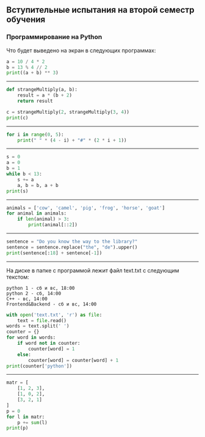 ## Вступительные испытания на второй семестр обучения 

### Программирование на Python

Что будет выведено на экран в следующих программах:

```python
a = 10 / 4 * 2
b = 13 % 4 // 2
print((a + b) ** 3)
```
---
```python
def strangeMultiply(a, b):
    result = a * (b + 2)
    return result

c = strangeMultiply(2, strangeMultiply(3, 4))
print(c)
```
---
```python
for i in range(0, 5):
    print(" " * (4 - i) + "#" * (2 * i + 1))
```
---
```python
s = 0
a = 0
b = 1
while b < 13:
    s += a
    a, b = b, a + b
print(s)
```
---
```python
animals = ['cow', 'camel', 'pig', 'frog', 'horse', 'goat']
for animal in animals:
    if len(animal) > 3:
        print(animal[::2])
```
---
```python
sentence = "Do you know the way to the library?"
sentence = sentence.replace("the", "de").upper()
print(sentence[:18] + sentence[-1])
```
---
На диске в папке с программой лежит файл text.txt с следующим текстом:

```
python 1 - сб и вс, 18:00
python 2 - сб, 14:00
С++ - вс, 14:00
Frontend&Backend - сб и вс, 14:00
```

```python
with open('text.txt', 'r') as file:
    text = file.read()
words = text.split(' ')
counter = {}
for word in words:
    if word not in counter:
        counter[word] = 1
    else:
        counter[word] = counter[word] + 1
print(counter['python'])
```
---
```python
matr = [
    [1, 2, 3],
    [1, 0, 2],
    [3, 2, 1]
]
p = 0
for l in matr:
    p += sum(l)
print(p)
```
